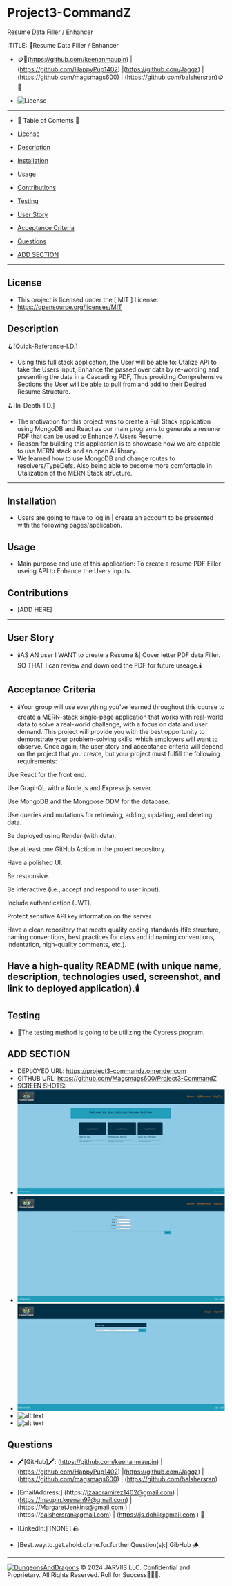 # Project3-CommandZ
Resume Data Filler / Enhancer

  :TITLE:
👑Resume Data Filler / Enhancer


- 🪙💸(https://github.com/keenanmaupin) | (https://github.com/HappyPup1402) |(https://github.com/Jaggz) | (https://github.com/magsmags600) | (https://github.com/balshersran)🪙💸

- ![License](https://img.shields.io/badge/license-MIT-green)
-----------------------------------------------------------

- 🧭 Table of Contents 🧭 

- [License](#license)

- [Description](#description)

- [Installation](#installation)

- [Usage](#usage)

- [Contributions](#contributions)

- [Testing](#testing)

- [User Story](#user-story)

- [Acceptance Criteria](#acceptance-criteria)

- [Questions](#questions)

- [ADD SECTION](#add-section)

-------------------------------------------------------
## License
- This project is licensed under the [ MIT ] License.
- https://opensource.org/licenses/MIT

## Description

🪝[Quick-Referance-I.D.] 
- Using this full stack application, the User will be able to: Utalize API to take the Users input, Enhance the passed over data by re-wording and presenting the data in a Cascading PDF, Thus providing Comprehensive Sections the User will be able to pull from and add to their Desired Resume Structure.

🪝[In-Depth-I.D.] 
- The motivation for this project was to create a Full Stack application using MongoDB and React as our main programs to generate a resume PDF that can be used to Enhance A Users Resume.
- Reason for building this application is to showcase how we are capable to use MERN stack and an open AI library.
- We learned how to use MongoDB and change routes to resolvers/TypeDefs. Also being able to become more comfortable in Utalization of the MERN Stack structure. 

-------------------------------------------------------
## Installation 
- Users are going to have to log in  | create an account to be presented with the following pages/application.
## Usage
- Main purpose and use of this application: To create a resume PDF Filler useing API to Enhance the Users inputs.
## Contributions
- [ADD HERE]
-------------------------------------------------------
## User Story
- 🕯️AS AN user
I WANT to create a Resume &| Cover letter PDF data Filler.
SO THAT I can review and download the PDF for future useage.🕯️

## Acceptance Criteria
- 🕯️Your group will use everything you’ve learned throughout this course to create a MERN-stack single-page application that works with real-world data to solve a real-world challenge, with a focus on data and user demand. This project will provide you with the best opportunity to demonstrate your problem-solving skills, which employers will want to observe. Once again, the user story and acceptance criteria will depend on the project that you create, but your project must fulfill the following requirements:

Use React for the front end.

Use GraphQL with a Node.js and Express.js server.

Use MongoDB and the Mongoose ODM for the database.

Use queries and mutations for retrieving, adding, updating, and deleting data.

Be deployed using Render (with data).

Use at least one GitHub Action in the project repository.

Have a polished UI.

Be responsive.

Be interactive (i.e., accept and respond to user input).

Include authentication (JWT).

Protect sensitive API key information on the server.

Have a clean repository that meets quality coding standards (file structure, naming conventions, best practices for class and id naming conventions, indentation, high-quality comments, etc.).

Have a high-quality README (with unique name, description, technologies used, screenshot, and link to deployed application).🕯️
-------------------------------------------------------

## Testing
- 🧪The testing method is going to be utilizing the Cypress program.

## ADD SECTION 
- DEPLOYED URL: https://project3-commandz.onrender.com
- GITHUB URL: https://github.com/Magsmags600/Project3-CommandZ
- SCREEN SHOTS: 
- ![alt text](./server/assets/Screenshot%202024-11-19%20130626.png)
- ![alt text](./server/assets/Screenshot%202024-11-19%20130710.png)
- ![alt text](./server/assets/Screenshot%202024-11-19%20130739.png)
- ![alt text](./server/assets/Screenshot%202024-11-19%20at%201.07.03 PM.png)
- ![alt text](./server/assets/Screenshot%202024-11-19%20at%201.10.14 PM.png)

## Questions
- 🖍️[GitHub]🖍️: (https://github.com/keenanmaupin) | (https://github.com/HappyPup1402) |(https://github.com/Jaggz) | (https://github.com/magsmags600) | (https://github.com/balshersran)

- [EmailAddress:] (https://izaacramirez1402@gmail.com) | (https://maupin.keenan97@gmail.com) | (https://MargaretJenkins@gmail.com ) | (https://balshersran@gmail.com) | (https://js.dohil@gmail.com ) 🍄
- [LinkedIn:] [NONE] 🪨

- [Best.way.to.get.ahold.of.me.for.further.Question(s):] GibHub 🪵

---

[![DungeonsAndDragons](https://cdn3.emoji.gg/emojis/2932-dungeonsanddragons.gif)](https://emoji.gg/emoji/2932-dungeonsanddragons)
© 2024 JARVIIS LLC. Confidential and Proprietary. All Rights Reserved. Roll for Success🧙🏾‍♂️.